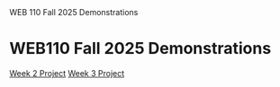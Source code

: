 <!DOCTYPE html>
<html lang="en">
  <head>
    <meta charset="UTF-8">
   WEB 110 Fall 2025 Demonstrations
  </head>
  <body>
    <h1>WEB110 Fall 2025 Demonstrations</h1>
    <nav>
      <a href="Week2Project../index.html">Week 2 Project</a>
      <a href="Week3Project/index.html">Week 3 Project</a>
    </nav>
  </body>
</html>
